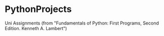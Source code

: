 # PythonProjects
Uni Assignments (from "Fundamentals of Python: First Programs, Second Edition. Kenneth A. Lambert")
